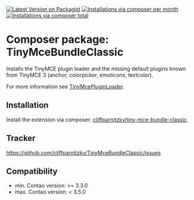 [![Latest Version on Packagist](http://img.shields.io/packagist/v/cliffparnitzky/tiny-mce-bundle-classic.svg?style=flat)](https://packagist.org/packages/cliffparnitzky/tiny-mce-bundle-classic)
[![Installations via composer per month](http://img.shields.io/packagist/dm/cliffparnitzky/tiny-mce-bundle-classic.svg?style=flat)](https://packagist.org/packages/cliffparnitzky/tiny-mce-bundle-classic)
[![Installations via composer total](http://img.shields.io/packagist/dt/cliffparnitzky/tiny-mce-bundle-classic.svg?style=flat)](https://packagist.org/packages/cliffparnitzky/tiny-mce-bundle-classic)

Composer package: TinyMceBundleClassic
======================================

Installs the TinyMCE plugin loader and the missing default plugins known from TinyMCE 3 (anchor, colorpicker, emoticons, textcolor).

For more information see [TinyMcePluginLoader](https://github.com/cliffparnitzky/TinyMcePluginLoader).


Installation
------------

Install the extension via composer: [cliffparnitzky/tiny-mce-bundle-classic](https://packagist.org/packages/cliffparnitzky/tiny-mce-bundle-classic).


Tracker
-------

https://github.com/cliffparnitzky/TinyMceBundleClassic/issues


Compatibility
-------------

- min. Contao version: >= 3.3.0
- max. Contao version: <  3.5.0